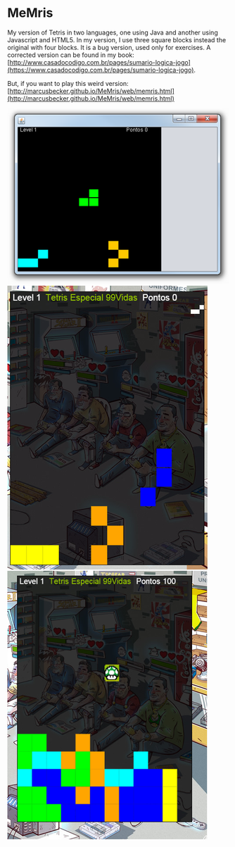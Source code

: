 # MeMris
My version of Tetris in two languages, one using Java and another using Javascript and HTML5. 
In my version, I use three square blocks instead the original with four blocks. 
It is a bug version, used only for exercises. 
A corrected version can be found in my book: [http://www.casadocodigo.com.br/pages/sumario-logica-jogo](https://www.casadocodigo.com.br/pages/sumario-logica-jogo).

But, if you want to play this weird version:
[http://marcusbecker.github.io/MeMris/web/memris.html](http://marcusbecker.github.io/MeMris/web/memris.html)

![](https://github.com/marcusbecker/MeMris/blob/master/print_desktop.png)
![](https://github.com/marcusbecker/MeMris/blob/master/print_web.png)
![](https://github.com/marcusbecker/MeMris/blob/master/print_web1.png)
